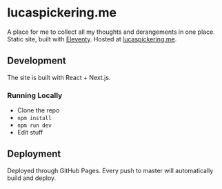 # lucaspickering.me

A place for me to collect all my thoughts and derangements in one place. Static site, built with [Eleventy](https://www.11ty.dev/). Hosted at [lucaspickering.me](https://lucaspickering.me).

## Development

The site is built with React + Next.js.

### Running Locally

- Clone the repo
- `npm install`
- `npm run dev`
- Edit stuff

## Deployment

Deployed through GitHub Pages. Every push to master will automatically build and deploy.
